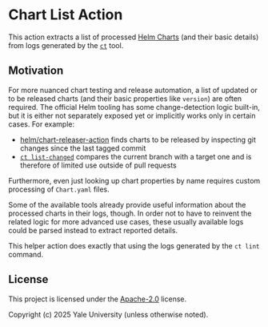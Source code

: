 # Chart List Action

This action extracts a list of processed [Helm Charts](https://helm.sh/docs/topics/charts/) (and their basic details) from logs generated by the [`ct`](https://github.com/helm/chart-testing) tool.

## Motivation

For more nuanced chart testing and release automation, a list of updated or to be released charts (and their basic properties like `version`) are often required.
The official Helm tooling has some change-detection logic built-in, but it is either not separately exposed yet or implicitly works only in certain cases. For example:
- [helm/chart-releaser-action](https://github.com/helm/chart-releaser-action) finds charts to be released by inspecting git changes since the last tagged commit
- [`ct list-changed`](https://github.com/helm/chart-testing/blob/76c61a1daac82111ff1623a6d795574bcdb58f34/doc/ct_list-changed.md) compares the current branch with a target one and is therefore of limited use outside of pull requests

Furthermore, even just looking up chart properties by name requires custom processing of `Chart.yaml` files.

Some of the available tools already provide useful information about the processed charts in their logs, though.
In order not to have to reinvent the related logic for more advanced use cases, these usually available logs could be parsed instead to extract reported details.

This helper action does exactly that using the logs generated by the `ct lint` command.

## License

This project is licensed under the [Apache-2.0](./LICENSE) license.

Copyright (c) 2025 Yale University (unless otherwise noted).
